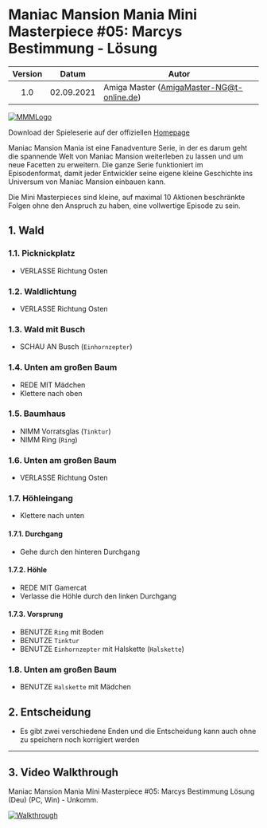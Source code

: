 # Maniac Mansion Mania Mini Masterpiece #05: Marcys Bestimmung - Lösung

| Version | Datum      | Autor                                     |
|:-------:|------------|-------------------------------------------|
|   1.0   | 02.09.2021 | Amiga Master (AmigaMaster-NG@t-online.de) |

[![MMMLogo](https://www.maniac-mansion-mania.com/banner/banner.png)](https://www.maniac-mansion-mania.com)

Download der Spieleserie auf der offiziellen [Homepage](https://www.maniac-mansion-mania.com)

Maniac Mansion Mania ist eine Fanadventure Serie, in der es darum geht die spannende Welt von Maniac Mansion weiterleben zu lassen und um neue Facetten zu erweitern. Die ganze Serie funktioniert im Episodenformat, damit jeder Entwickler seine eigene kleine Geschichte ins Universum von Maniac Mansion einbauen kann.

Die Mini Masterpieces sind kleine, auf maximal 10 Aktionen beschränkte Folgen ohne den Anspruch zu haben, eine vollwertige Episode zu sein.

## 1. Wald

### 1.1. Picknickplatz

- VERLASSE Richtung Osten

### 1.2. Waldlichtung

- VERLASSE Richtung Osten

### 1.3. Wald mit Busch

- SCHAU AN Busch (`Einhornzepter`)

### 1.4. Unten am großen Baum

- REDE MIT Mädchen
- Klettere nach oben

### 1.5. Baumhaus

- NIMM Vorratsglas (`Tinktur`)
- NIMM Ring (`Ring`)

### 1.6. Unten am großen Baum

- VERLASSE Richtung Osten

### 1.7. Höhleingang

- Klettere nach unten

#### 1.7.1. Durchgang

- Gehe durch den hinteren Durchgang

#### 1.7.2. Höhle

- REDE MIT Gamercat
- Verlasse die Höhle durch den linken Durchgang

#### 1.7.3. Vorsprung

- BENUTZE `Ring` mit Boden
- BENUTZE `Tinktur`
- BENUTZE `Einhornzepter` mit Halskette (`Halskette`)

### 1.8. Unten am großen Baum

- BENUTZE `Halskette` mit Mädchen

## 2. Entscheidung

- Es gibt zwei verschiedene Enden und die Entscheidung kann auch ohne zu speichern noch korrigiert werden

--------------------------------------------------------------------------------

## 3. Video Walkthrough

Maniac Mansion Mania Mini Masterpiece #05: Marcys Bestimmung Lösung (Deu) (PC, Win) - Unkomm.

[![Walkthrough](https://img.youtube.com/vi/Yc2QiIp4i-k/0.jpg)](https://www.youtube.com/watch?v=Yc2QiIp4i-k)
